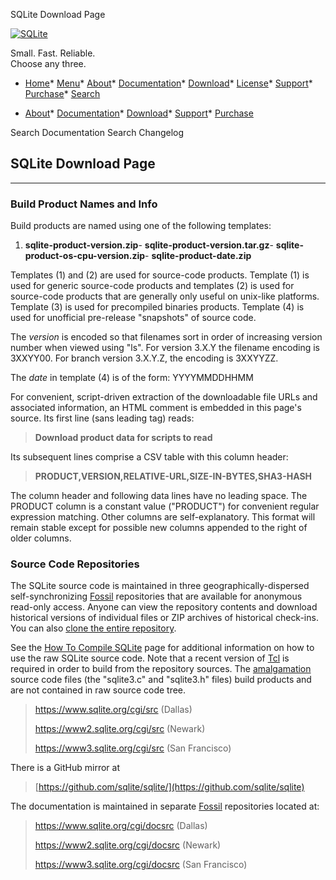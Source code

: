 




SQLite Download Page




[![SQLite](images/sqlite370_banner.gif)](index.html)


Small. Fast. Reliable.  
Choose any three.


* [Home](index.html)* [Menu](javascript:void(0))* [About](about.html)* [Documentation](docs.html)* [Download](download.html)* [License](copyright.html)* [Support](support.html)* [Purchase](prosupport.html)* [Search](javascript:void(0))




* [About](about.html)* [Documentation](docs.html)* [Download](download.html)* [Support](support.html)* [Purchase](prosupport.html)






Search Documentation
Search Changelog







## SQLite Download Page








---




### Build Product Names and Info



Build products are named using one of the following templates:

1. **sqlite\-**product**\-**version**.zip**- **sqlite\-**product**\-**version**.tar.gz**- **sqlite\-**product**\-**os**\-**cpu**\-**version**.zip**- **sqlite\-**product**\-**date**.zip**


Templates (1\) and (2\) are used for source\-code products. Template (1\) is
used for generic source\-code products and templates (2\) is used for source\-code
products that are generally only useful on unix\-like platforms. Template (3\)
is used for precompiled binaries products. Template (4\) is used for
unofficial pre\-release "snapshots" of source code.

The *version* is encoded so that filenames sort in order of
increasing version number when viewed using "ls". For version 3\.X.Y the
filename encoding is 3XXYY00\. For branch version 3\.X.Y.Z, the encoding is
3XXYYZZ.

The *date* in template (4\) is of the form: YYYYMMDDHHMM

For convenient, script\-driven extraction of the downloadable
file URLs and associated information, an HTML comment is embedded
in this page's source. Its first line (sans leading tag) reads:

> **Download product data for scripts to read**


Its subsequent lines comprise a CSV table with this column header:

> **PRODUCT,VERSION,RELATIVE\-URL,SIZE\-IN\-BYTES,SHA3\-HASH**


The column header and following data lines have no leading space.
The PRODUCT column is a constant value ("PRODUCT") for convenient
regular expression matching. Other columns are self\-explanatory.
This format will remain stable except for possible new columns
appended to the right of older columns.




### Source Code Repositories



The SQLite source code is maintained in three geographically\-dispersed
self\-synchronizing
[Fossil](https://www.fossil-scm.org/) repositories that are
available for anonymous read\-only access. Anyone can
view the repository contents and download historical versions
of individual files or ZIP archives of historical check\-ins.
You can also [clone the entire repository](getthecode.html#clone).


See the [How To Compile SQLite](howtocompile.html) page for additional information
on how to use the raw SQLite source code.
Note that a recent version of [Tcl](https://www.tcl-lang.org/)
is required in order to build from the repository sources.
The [amalgamation](amalgamation.html) source code files
(the "sqlite3\.c" and "sqlite3\.h" files) build products and are
not contained in raw source code tree.



> <https://www.sqlite.org/cgi/src> (Dallas)  
> 
> [https://www2\.sqlite.org/cgi/src](https://www2.sqlite.org/cgi/src) (Newark)  
> 
> [https://www3\.sqlite.org/cgi/src](https://www3.sqlite.org/cgi/src) (San Francisco)


There is a GitHub mirror at


> [https://github.com/sqlite/sqlite/](https://github.com/sqlite/sqlite)


The documentation is maintained in separate
[Fossil](https://www.fossil-scm.org/) repositories located
at:



> <https://www.sqlite.org/cgi/docsrc> (Dallas)  
> 
> [https://www2\.sqlite.org/cgi/docsrc](https://www2.sqlite.org/cgi/docsrc) (Newark)  
> 
> [https://www3\.sqlite.org/cgi/docsrc](https://www3.sqlite.org/cgi/docsrc) (San Francisco)















